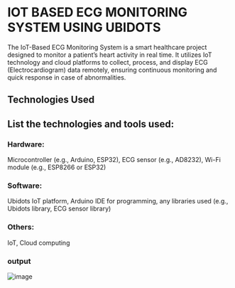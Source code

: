 # IOT BASED ECG MONITORING SYSTEM USING UBIDOTS
The IoT-Based ECG Monitoring System is a smart healthcare project designed to monitor a patient’s heart activity in real time. It utilizes IoT technology and cloud platforms to collect, process, and display ECG (Electrocardiogram) data remotely, ensuring continuous monitoring and quick response in case of abnormalities.
## Technologies Used
## List the technologies and tools used:
### Hardware: 
Microcontroller (e.g., Arduino, ESP32), ECG sensor (e.g., AD8232), Wi-Fi module (e.g., ESP8266 or ESP32)
### Software: 
Ubidots IoT platform, Arduino IDE for programming, any libraries used (e.g., Ubidots library, ECG sensor library)
### Others: 
IoT, Cloud computing
### output
![image](https://github.com/user-attachments/assets/48aae81f-f87a-42fa-ae5e-efb43d7110d4)


